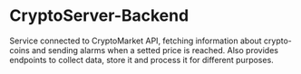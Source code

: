 # CryptoServer-Backend

Service connected to CryptoMarket API, fetching information about crypto-coins and sending alarms when a setted price is reached.
Also provides endpoints to collect data, store it and process it for different purposes.
